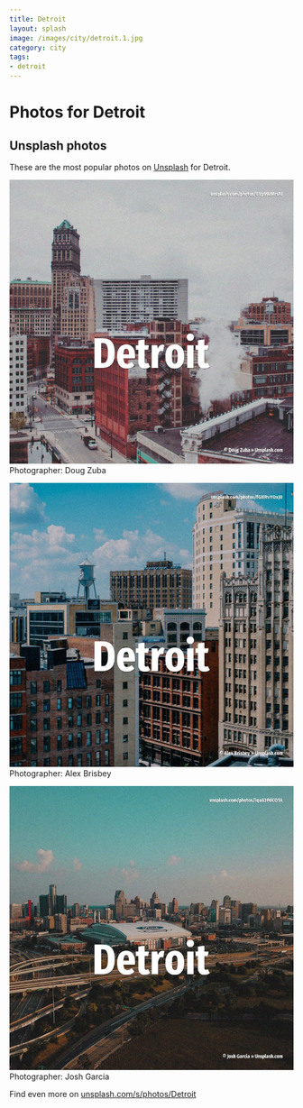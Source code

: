 ```yaml
---
title: Detroit
layout: splash
image: /images/city/detroit.1.jpg
category: city
tags:
- detroit
---
```

# Photos for Detroit
 
## Unsplash photos
These are the most popular photos on [Unsplash](https://unsplash.com) for Detroit.
 
![Detroit](/images/city/detroit.1.jpg)
Photographer:  Doug Zuba
 
![Detroit](/images/city/detroit.2.jpg)
Photographer:  Alex Brisbey
 
![Detroit](/images/city/detroit.3.jpg)
Photographer:  Josh Garcia
 
Find even more on [unsplash.com/s/photos/Detroit](https://unsplash.com/s/photos/Detroit)
 
